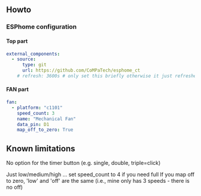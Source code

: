 ## Howto

### ESPhome configuration

#### Top part

```yaml
external_components:
  - source: 
      type: git
      url: https://github.com/CoMPaTech/esphome_ct
    # refresh: 3600s # only set this briefly otherwise it just refreshes daily, see https://esphome.io/components/external_components#external-components-refresh for setting refresh too low
```

#### FAN part

```yaml
fan:
  - platform: "c1101"
    speed_count: 3
    name: "Mechanical Fan"
    data_pin: D1
    map_off_to_zero: True
```


## Known limitations

No option for the timer button (e.g. single, double, triple=click)

Just low/medium/high ... set speed_count to 4 if you need full
If you map off to zero, 'low' and 'off' are the same (i.e., mine only has 3 speeds - there is no off)
